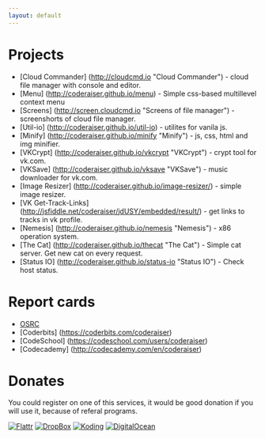 ```yaml
---
layout: default
---
```

Projects
=====================

- [Cloud Commander]     (http://cloudcmd.io "Cloud Commander") - cloud file manager with console and editor.
- [Menu]                (http://coderaiser.github.io/menu) - Simple css-based multillevel context menu
- [Screens]             (http://screen.cloudcmd.io "Screens of file manager") - screenshorts of cloud file manager.
- [Util-io]             (http://coderaiser.github.io/util-io) - utilites for vanila js.
- [Minify]              (http://coderaiser.github.io/minify "Minify") - js, css, html and img minifier.
- [VKCrypt]             (http://coderaiser.github.io/vkcrypt "VKCrypt") - crypt tool for vk.com.
- [VKSave]              (http://coderaiser.github.io/vksave "VKSave") - music downloader for vk.com.
- [Image Resizer]       (http://coderaiser.github.io/image-resizer/) - simple image resizer.
- [VK Get-Track-Links]  (http://jsfiddle.net/coderaiser/jdUSY/embedded/result/) - get links to tracks in vk profile.
- [Nemesis]             (http://coderaiser.github.io/nemesis "Nemesis") - x86 operation system.
- [The Cat]             (http://coderaiser.github.io/thecat "The Cat") - Simple cat server. Get new cat on every request.
- [Status IO]           (http://coderaiser.github.io/status-io "Status IO") - Check host status.

Report cards
=====================
- [OSRC](http://osrc.dfm.io/coderaiser "Open Source Report Cards")
- [Coderbits]           (https://coderbits.com/coderaiser)
- [CodeSchool]          (https://codeschool.com/users/coderaiser)
- [Codecademy]          (http://codecademy.com/en/coderaiser)

Donates
=====================
You could register on one of this services, it would be good donation 
if you will use it, because of referal programs.

[![Flattr][FlattrIMG]][FlattrURL]
[![DropBox][DropBoxIMG]][DropBoxURL]
[![Koding][KodingIMG]][KodingURL]
[![DigitalOcean][DigitalOceanIMG]][DigitalOceanURL]

[FlattrIMG]:                http://api.flattr.com/button/flattr-badge-large.png
[DropBoxIMG]:               https://cf.dropboxstatic.com/static/images/favicon-vflk5FiAC.ico
[KodingIMG]:                https://koding.com/a/images/favicon.ico
[DigitalOceanIMG]:          https://www.digitalocean.com/favicon.ico

[FlattrURL]:                https://flattr.com/submit/auto?user_id=coderaiser&url=github.com/coderaiser/coderaiser.github.io&title=coderaiser.github.io&language=&tags=github&category=everything "Flattr"
[DropBoxURL]:               http://db.tt/CaAl1f3D "DropBox"
[KodingURL]:                https://koding.com/R/cloudcmd "Koding"
[DigitalOceanURL]:          https://www.digitalocean.com/?refcode=331c4947c5df "Digital Ocean"

